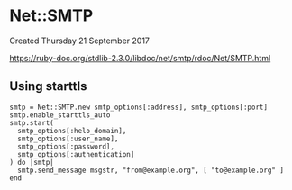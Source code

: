 # Net::SMTP
Created Thursday 21 September 2017

<https://ruby-doc.org/stdlib-2.3.0/libdoc/net/smtp/rdoc/Net/SMTP.html>

Using starttls
--------------
	smtp = Net::SMTP.new smtp_options[:address], smtp_options[:port]
	smtp.enable_starttls_auto
	smtp.start(
	  smtp_options[:helo_domain],
	  smtp_options[:user_name],
	  smtp_options[:password],
	  smtp_options[:authentication]
	) do |smtp|
	  smtp.send_message msgstr, "from@example.org", [ "to@example.org" ]
	end

